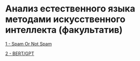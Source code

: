 # Анализ естественного языка методами искусственного интеллекта (факультатив)

[1 - Spam Or Not Spam](https://github.com/VeraKasianenko/NLP_elective/tree/main/hw1)

[2 - BERT/GPT](https://github.com/VeraKasianenko/NLP_elective/tree/main/hw2)